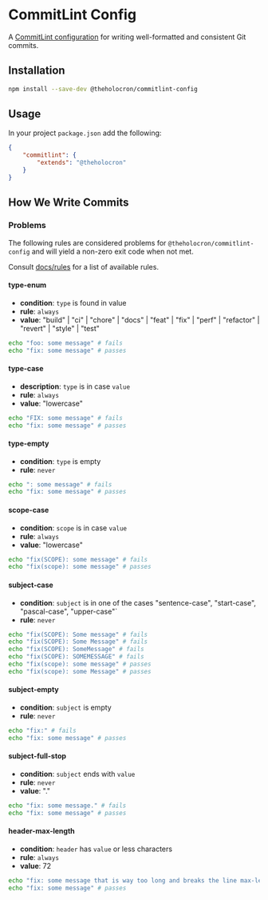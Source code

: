 # CommitLint Config

A [CommitLint configuration](https://commitlint.js.org/reference/configuration.html#shareable-configuration) for writing well-formatted and consistent Git commits.

## Installation

```bash
npm install --save-dev @theholocron/commitlint-config
```

## Usage

In your project `package.json` add the following:

```json
{
	"commitlint": {
		"extends": "@theholocron"
	}
}
```

## How We Write Commits

### Problems

The following rules are considered problems for `@theholocron/commitlint-config` and will yield a non-zero exit code when not met.

Consult [docs/rules](https://conventional-changelog.github.io/commitlint/#/reference-rules) for a list of available rules.

#### type-enum

-   **condition**: `type` is found in value
-   **rule**: `always`
-   **value**: "build" | "ci" | "chore" | "docs" | "feat" | "fix" | "perf" | "refactor" | "revert" | "style" | "test"

```sh
echo "foo: some message" # fails
echo "fix: some message" # passes
```

#### type-case

-   **description**: `type` is in case `value`
-   **rule**: `always`
-   **value**: "lowercase"

```sh
echo "FIX: some message" # fails
echo "fix: some message" # passes
```

#### type-empty

-   **condition**: `type` is empty
-   **rule**: `never`

```sh
echo ": some message" # fails
echo "fix: some message" # passes
```

#### scope-case

-   **condition**: `scope` is in case `value`
-   **rule**: `always`
-   **value**: "lowercase"

```sh
echo "fix(SCOPE): some message" # fails
echo "fix(scope): some message" # passes
```

#### subject-case

-   **condition**: `subject` is in one of the cases "sentence-case", "start-case", "pascal-case", "upper-case"`
-   **rule**: `never`

```sh
echo "fix(SCOPE): Some message" # fails
echo "fix(SCOPE): Some Message" # fails
echo "fix(SCOPE): SomeMessage" # fails
echo "fix(SCOPE): SOMEMESSAGE" # fails
echo "fix(scope): some message" # passes
echo "fix(scope): some Message" # passes
```

#### subject-empty

-   **condition**: `subject` is empty
-   **rule**: `never`

```sh
echo "fix:" # fails
echo "fix: some message" # passes
```

#### subject-full-stop

-   **condition**: `subject` ends with `value`
-   **rule**: `never`
-   **value**: "."

```sh
echo "fix: some message." # fails
echo "fix: some message" # passes
```

#### header-max-length

-   **condition**: `header` has `value` or less characters
-   **rule**: `always`
-   **value**: 72

```sh
echo "fix: some message that is way too long and breaks the line max-length by several characters" # fails
echo "fix: some message" # passes
```
